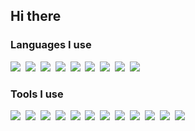 ## Hi there

### Languages I use

![](https://img.shields.io/badge/-Javascript-white?logo=javascript&style=flat&labelColor=555555&color=555555)&nbsp;
![](https://img.shields.io/badge/-TypeScript-white?logo=typescript&style=flat&labelColor=555555&color=555555)&nbsp;
![](https://img.shields.io/badge/-Node.js-white?logo=node.js&style=flat&labelColor=555555&color=555555)&nbsp;
![](https://img.shields.io/badge/-HTML-white?logo=html5&style=flat&labelColor=555555&color=555555)&nbsp;
![](https://img.shields.io/badge/-CSS-white?logo=css3&style=flat&labelColor=555555&color=555555)&nbsp;
![](https://img.shields.io/badge/-Go-white?logo=go&style=flat&labelColor=555555&color=555555)&nbsp;
![](https://img.shields.io/badge/-SH-white?logo=shell&style=flat&labelColor=555555&color=555555)&nbsp;
![](https://img.shields.io/badge/-Rust-white?logo=rust&style=flat&labelColor=555555&color=555555)&nbsp;
![](https://img.shields.io/badge/-Swift-white?logo=swift&style=flat&labelColor=555555&color=555555)&nbsp;

### Tools I use

![](https://img.shields.io/badge/-Vue.js-white?logo=vue.js&style=flat&labelColor=555555&color=555555)&nbsp;
![](https://img.shields.io/badge/-React.js-white?logo=react&style=flat&labelColor=555555&color=555555)&nbsp;
![](https://img.shields.io/badge/-Nuxt.js-white?logo=nuxt.js&style=flat&labelColor=555555&color=555555)&nbsp;
![](https://img.shields.io/badge/-Nest.js-white?logo=node.js&style=flat&labelColor=555555&color=555555)&nbsp;
![](https://img.shields.io/badge/-Svelte-white?logo=svelte&style=flat&labelColor=555555&color=555555)&nbsp;
![](https://img.shields.io/badge/-D3.js-white?logo=d3.js&style=flat&labelColor=555555&color=555555)&nbsp;
![](https://img.shields.io/badge/-ReactNative-white?logo=react&style=flat&labelColor=555555&color=555555)&nbsp;
![](https://img.shields.io/badge/-PostreSQL-white?logo=postgresql&style=flat&labelColor=555555&color=555555)&nbsp;
![](https://img.shields.io/badge/-Docker-white?logo=docker&style=flat&labelColor=555555&color=555555)&nbsp;
![](https://img.shields.io/badge/-Kubernetes-white?logo=kubernetes&style=flat&labelColor=555555&color=555555)&nbsp;
![](https://img.shields.io/badge/-Nginx-white?logo=nginx&style=flat&labelColor=555555&color=555555)&nbsp;
![](https://img.shields.io/badge/-MongoDB-white?logo=mongodb&style=flat&labelColor=555555&color=555555)&nbsp;
